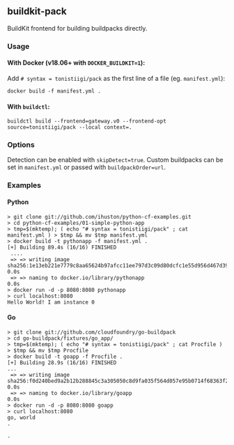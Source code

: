 ## buildkit-pack

BuildKit frontend for building buildpacks directly.


### Usage

#### With Docker (v18.06+ with `DOCKER_BUILDKIT=1`):

Add `# syntax = tonistiigi/pack` as the first line of a file (eg. `manifest.yml`):

```
docker build -f manifest.yml .
```

#### With `buildctl`:
```
buildctl build --frontend=gateway.v0 --frontend-opt source=tonistiigi/pack --local context=.
```

### Options

Detection can be enabled with `skipDetect=true`. Custom buildpacks can be set in `manifest.yml` or passed with `buildpackOrder=url`.


### Examples


#### Python

```
> git clone git://github.com/ihuston/python-cf-examples.git
> cd python-cf-examples/01-simple-python-app
> tmp=$(mktemp); ( echo "# syntax = tonistiigi/pack" ; cat manifest.yml ) > $tmp && mv $tmp manifest.yml
> docker build -t pythonapp -f manifest.yml .
[+] Building 89.4s (16/16) FINISHED
 ....
 => => writing image sha256:1e13eb221e7779c8aa65624b97afcc11ee797d3c09d80dcfc1e55d956d467d39         0.0s
 => => naming to docker.io/library/pythonapp                                                         0.0s
> docker run -d -p 8080:8080 pythonapp
> curl localhost:8080
Hello World! I am instance 0
```

#### Go

```
> git clone git://github.com/cloudfoundry/go-buildpack
> cd go-buildpack/fixtures/go_app/
> tmp=$(mktemp); ( echo "# syntax = tonistiigi/pack" ; cat Procfile ) > $tmp && mv $tmp Procfile
> docker build -t goapp -f Procfile .
[+] Building 28.9s (16/16) FINISHED
...
 => => writing image sha256:f0d240bed9a2b12b288845c3a305050c8d9fa035f564d057e95b0714f68363f2         0.0s
 => => naming to docker.io/library/goapp                                                             0.0s
> docker run -d -p 8080:8080 goapp
> curl localhost:8080
go, world
.

.
```